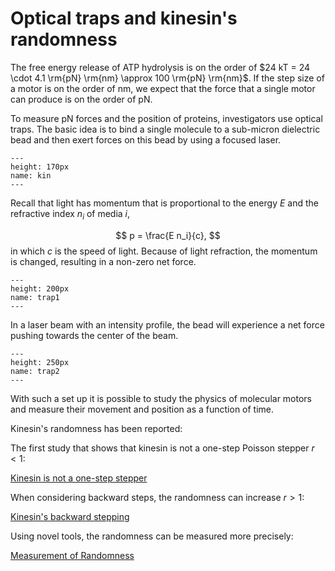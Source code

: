 # Optical traps and kinesin's randomness

The free energy release of ATP hydrolysis is on the order of $24 kT = 24 \cdot 4.1 \rm{pN} \rm{nm} \approx 100 \rm{pN} \rm{nm}$. If the step size of a motor is on the order of nm, we expect that the force that a single motor can produce is on the order of pN.  

To measure pN forces and the position of proteins, investigators use optical traps. The basic idea is to bind a single molecule to a sub-micron dielectric bead and then exert forces on this bead by using a focused laser.


```{figure} kinesin.png
---
height: 170px
name: kin
---
```

Recall that light has momentum that is proportional to the energy $E$ and the refractive index $n_i$ of media $i$,

$$
 p = \frac{E n_i}{c},
$$
in which $c$ is the speed of light. Because of light refraction, the momentum is changed, resulting in a non-zero net force.


```{figure} trap1.png
---
height: 200px
name: trap1
---
```

In a laser beam with an intensity profile, the bead will experience a net force pushing towards the center of the beam.


```{figure} trap2.png
---
height: 250px
name: trap2
---
```


With such a set up it is possible to study the physics of molecular motors and measure their movement and position as a function of time. 

Kinesin's randomness has been reported:

The first study that shows that kinesin is not a one-step Poisson stepper $r<1$:

[Kinesin is not a one-step stepper](https://doi.org/10.1073/pnas.91.25.11782)

When considering backward steps, the randomness can increase $r>1$:

[Kinesin's backward stepping](https://doi.org/10.1038/41111)

Using novel tools, the randomness can be measured more precisely:

[Measurement of Randomness](https://doi.org/10.1016/j.bpj.2009.08.001)










